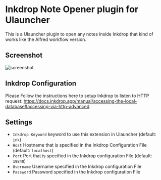 # Inkdrop Note Opener plugin for Ulauncher

This is a Ulauncher plugin to open any notes inside Inkdrop that kind of works like the Alfred workflow version.

## Screenshot

![screenshot](https://github.com/Chanakan55991/ulauncher-inkdrop/raw/main/images/screenshot.png)

## Inkdrop Configuration

Please Follow the instructions here to setup Inkdrop to listen to HTTP request: https://docs.inkdrop.app/manual/accessing-the-local-database#accessing-via-http-advanced

## Settings

- `Inkdrop Keyword` keyword to use this extension in Ulauncher (default: `ink`)
- `Host` Hostname that is specified in the Inkdrop Configuration File (default: `localhost`)
- `Port` Port that is specified in the Inkdrop configuration File (default: `19840`)
- `Username` Username specified in the Inkdrop configuration File
- `Password` Password specified in the Inkdrop configuration File
